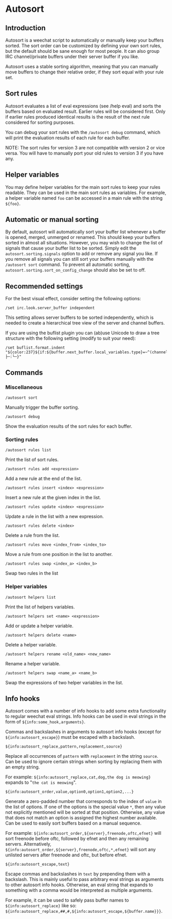 # Autosort

## Introduction
Autosort is a weechat script to automatically or manually keep your buffers sorted.
The sort order can be customized by defining your own sort rules,
but the default should be sane enough for most people.
It can also group IRC channel/private buffers under their server buffer if you like.

Autosort uses a stable sorting algorithm, meaning that you can manually move buffers
to change their relative order, if they sort equal with your rule set.

## Sort rules
Autosort evaluates a list of eval expressions (see /help eval) and sorts the buffers based on evaluated result.
Earlier rules will be considered first.
Only if earlier rules produced identical results is the result of the next rule considered for sorting purposes.

You can debug your sort rules with the `/autosort debug` command, which will print the evaluation results of each rule for each buffer.

NOTE: The sort rules for version 3 are not compatible with version 2 or vice versa.
You will have to manually port your old rules to version 3 if you have any.

## Helper variables
You may define helper variables for the main sort rules to keep your rules readable.
They can be used in the main sort rules as variables.
For example, a helper variable named `foo` can be accessed in a main rule with the string `${foo}`.

## Automatic or manual sorting
By default, autosort will automatically sort your buffer list whenever a buffer is opened, merged, unmerged or renamed.
This should keep your buffers sorted in almost all situations.
However, you may wish to change the list of signals that cause your buffer list to be sorted.
Simply edit the `autosort.sorting.signals` option to add or remove any signal you like.
If you remove all signals you can still sort your buffers manually with the `/autosort sort` command.
To prevent all automatic sorting, `autosort.sorting.sort_on_config_change` should also be set to off.

## Recommended settings
For the best visual effect, consider setting the following options:
```
/set irc.look.server_buffer independent
```

This setting allows server buffers to be sorted independently,
which is needed to create a hierarchical tree view of the server and channel buffers.

If you are using the buflist plugin you can (ab)use Unicode to draw a tree
structure with the following setting (modify to suit your need):
```
/set buflist.format.indent "${color:237}${if:${buffer.next_buffer.local_variables.type}=~^(channel|private)$?├─:└─}"
```

## Commands

### Miscellaneous
```
/autosort sort
```
Manually trigger the buffer sorting.

```
/autosort debug
```
Show the evaluation results of the sort rules for each buffer.


### Sorting rules
```
/autosort rules list
```
Print the list of sort rules.

```
/autosort rules add <expression>
```
Add a new rule at the end of the list.

```
/autosort rules insert <index> <expression>
```
Insert a new rule at the given index in the list.

```
/autosort rules update <index> <expression>
```
Update a rule in the list with a new expression.

```
/autosort rules delete <index>
```
Delete a rule from the list.

```
/autosort rules move <index_from> <index_to>
```
Move a rule from one position in the list to another.

```
/autosort rules swap <index_a> <index_b>
```
Swap two rules in the list


### Helper variables
```
/autosort helpers list
```
Print the list of helpers variables.

```
/autosort helpers set <name> <expression>
```
Add or update a helper variable.

```
/autosort helpers delete <name>
```
Delete a helper variable.

```
/autosort helpers rename <old_name> <new_name>
```
Rename a helper variable.

```
/autosort helpers swap <name_a> <name_b>
```
Swap the expressions of two helper variables in the list.

## Info hooks
Autosort comes with a number of info hooks to add some extra functionality to regular weechat eval strings.
Info hooks can be used in eval strings in the form of `${info:some_hook,arguments}`.

Commas and backslashes in arguments to autosort info hooks (except for `${info:autosort_escape}`) must be escaped with a backslash.

```
${info:autosort_replace,pattern,replacement,source}
```
Replace all occurrences of `pattern` with `replacement` in the string `source`.
Can be used to ignore certain strings when sorting by replacing them with an empty string.

For example: `${info:autosort_replace,cat,dog,the dog is meowing}` expands to "`the cat is meowing`".

```
${info:autosort_order,value,option0,option1,option2,...}
```
Generate a zero-padded number that corresponds to the index of `value` in the list of options.
If one of the options is the special value `*`, then any value not explicitly mentioned will be sorted at that position.
Otherwise, any value that does not match an option is assigned the highest number available.
Can be used to easily sort buffers based on a manual sequence.

For example: `${info:autosort_order,${server},freenode,oftc,efnet}` will sort freenode before oftc, followed by efnet and then any remaining servers.
Alternatively, `${info:autosort_order,${server},freenode,oftc,*,efnet}` will sort any unlisted servers after freenode and oftc, but before efnet.

```
${info:autosort_escape,text}
```
Escape commas and backslashes in `text` by prepending them with a backslash.
This is mainly useful to pass arbitrary eval strings as arguments to other autosort info hooks.
Otherwise, an eval string that expands to something with a comma would be interpreted as multiple arguments.

For example, it can be used to safely pass buffer names to `${info:autosort_replace}` like so:
`${info:autosort_replace,##,#,${info:autosort_escape,${buffer.name}}}`.

